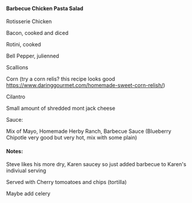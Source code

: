 #### Barbecue Chicken Pasta Salad

Rotisserie Chicken

Bacon, cooked and diced

Rotini, cooked

Bell Pepper, julienned

Scallions

Corn (try a corn relis?  this recipe looks good https://www.daringgourmet.com/homemade-sweet-corn-relish/)

Cilantro

Small amount of shredded mont jack cheese

Sauce: 

Mix of Mayo, Homemade Herby Ranch, Barbecue Sauce (Blueberry Chipotle very good but very hot, mix with some plain)

#### Notes:
Steve likes his more dry, Karen saucey so just added barbecue to Karen's indiviual serving

Served with Cherry tomoatoes and chips (tortilla)

Maybe add celery
